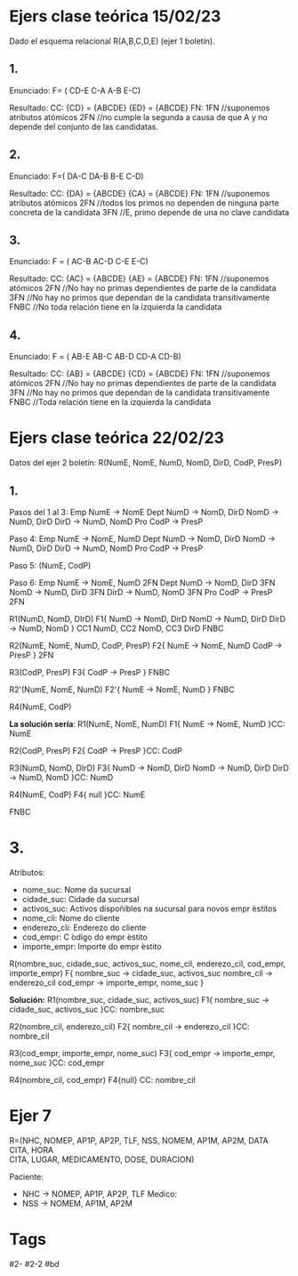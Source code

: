 # Ejers clase teórica 15/02/23
Dado el esquema relacional R(A,B,C,D,E) (ejer 1 boletín).
## 1.
Enunciado:
F= (
CD-E
C-A
A-B
E-C)

Resultado:
CC:
{CD} = {ABCDE}
{ED} = {ABCDE}
FN:
1FN //suponemos atributos atómicos
2FN //no cumple la segunda a causa de que A y no depende del conjunto de las candidatas.
## 2.
Enunciado:
F=(
DA-C
DA-B
B-E
C-D)

Resultado:
CC:
{DA} = {ABCDE}
{CA} = {ABCDE}
FN:
1FN //suponemos atributos atómicos
2FN //todos los primos no dependen de ninguna parte concreta de la candidata
3FN //E, primo depende de una no clave candidata
## 3.
Enunciado:
F = (
AC-B
AC-D
C-E
E-C)

Resultado:
CC:
{AC} = {ABCDE}
{AE} = {ABCDE}
FN:
1FN //suponemos atómicos
2FN //No hay no primas dependientes de parte de la candidata
3FN //No hay no primos que dependan de la candidata transitivamente
FNBC //No toda relación tiene en la izquierda la candidata
## 4.
Enunciado:
F = (
AB-E
AB-C
AB-D
CD-A
CD-B)

Resultado:
CC:
{AB} = {ABCDE}
{CD} = {ABCDE}
FN:
1FN //suponemos atómicos
2FN //No hay no primas dependientes de parte de la candidata
3FN //No hay no primos que dependan de la candidata transitivamente
FNBC //Toda relación tiene en la izquierda la candidata
# Ejers clase teórica 22/02/23
Datos del ejer 2 boletín:
R(NumE, NomE, NumD, NomD, DirD, CodP, PresP)
## 1.
Pasos del 1 al 3:
Emp
	NumE -> NomE
Dept
	NumD -> NomD, DirD
	NomD -> NumD, DirD
	DirD -> NumD, NomD
Pro
	CodP -> PresP

Paso 4:
Emp
	NumE -> NomE, NumD
Dept
	NumD -> NomD, DirD
	NomD -> NumD, DirD
	DirD -> NumD, NomD
Pro
	CodP -> PresP

Paso 5:
(NumE, CodP)

Paso 6:
Emp
	NumE -> NomE, NumD 2FN
Dept
	NumD -> NomD, DirD 3FN
	NomD -> NumD, DirD 3FN
	DirD -> NumD, NomD 3FN
Pro
	CodP -> PresP 2FN

R1(NumD, NomD, DIrD)
F1{
	NumD -> NomD, DirD
	NomD -> NumD, DirD
	DirD -> NumD, NomD
}
CC1 NumD, CC2 NomD, CC3 DirD
FNBC

R2(NumE, NomE, NumD, CodP, PresP)
F2{
	NumE -> NomE, NumD 
	CodP -> PresP
}
2FN

R3(CodP, PresP)
F3{
	CodP -> PresP
}
FNBC

R2'(NumE, NomE, NumD)
F2'{
	NumE -> NomE, NumD
}
FNBC

R4(NumE, CodP)

**La solución sería**: 
R1(NumE, NomE, NumD)
F1{
	NumE -> NomE, NumD
}CC: NumE

R2(CodP, PresP)
F2{
	CodP -> PresP
}CC: CodP

R3(NumD, NomD, DIrD)
F3{
	NumD -> NomD, DirD
	NomD -> NumD, DirD
	DirD -> NumD, NomD
}CC: NumD

R4(NumE, CodP)
F4{ null }CC: NumE

FNBC

# 3.
Atributos:
- nome_suc: Nome da sucursal  
- cidade_suc: Cidade da sucursal  
- activos_suc: Activos dispoñibles na sucursal para novos empr ́estitos  
- nome_cli: Nome do cliente  
- enderezo_cli: Enderezo do cliente  
- cod_empr: C ́odigo do empr ́estito  
- importe_empr: Importe do empr ́estito

R(nombre_suc, cidade_suc, activos_suc, nome_cil, enderezo_cil, cod_empr, importe_empr)
F{
	nombre_suc -> cidade_suc, activos_suc
	nombre_cil -> enderezo_cil
	cod_empr -> importe_empr, nome_suc
}

**Solución:**
R1(nombre_suc, cidade_suc, activos_suc)
F1{
	nombre_suc -> cidade_suc, activos_suc
}CC: nombre_suc

R2(nombre_cil, enderezo_cil)
F2{
	nombre_cil -> enderezo_cil
}CC: nombre_cil

R3(cod_empr, importe_empr, nome_suc)
F3{
	cod_empr -> importe_empr, nome_suc
}CC: cod_empr

R4(nombre_cil, cod_empr)
F4{null} CC: nombre_cil

# Ejer 7
R=(NHC, NOMEP, AP1P, AP2P, TLF, NSS, NOMEM, AP1M, AP2M, DATA CITA, HORA  
CITA, LUGAR, MEDICAMENTO, DOSE, DURACION)

Paciente:
- NHC -> NOMEP, AP1P, AP2P, TLF
Medico:
- NSS -> NOMEM, AP1M, AP2M

# Tags
#2- 
#2-2 
#bd
